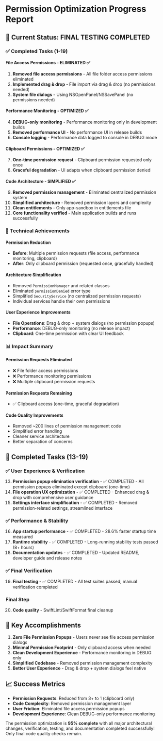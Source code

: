 # Permission Optimization Progress Report

## 🎯 Current Status: FINAL TESTING COMPLETED

### ✅ Completed Tasks (1-19)

#### File Access Permissions - ELIMINATED ✅
1. **Removed file access permissions** - All file folder access permissions eliminated
2. **Implemented drag & drop** - File import via drag & drop (no permissions needed)
3. **System file dialogs** - Using NSOpenPanel/NSSavePanel (no permissions needed)

#### Performance Monitoring - OPTIMIZED ✅
4. **DEBUG-only monitoring** - Performance monitoring only in development builds
5. **Removed performance UI** - No performance UI in release builds
6. **Console logging** - Performance data logged to console in DEBUG mode

#### Clipboard Permissions - OPTIMIZED ✅
7. **One-time permission request** - Clipboard permission requested only once
8. **Graceful degradation** - UI adapts when clipboard permission denied

#### Code Architecture - SIMPLIFIED ✅
9. **Removed permission management** - Eliminated centralized permission system
10. **Simplified architecture** - Removed permission layers and complexity
11. **Clean entitlements** - Only app-sandbox in entitlements file
12. **Core functionality verified** - Main application builds and runs successfully

### 🔧 Technical Achievements

#### Permission Reduction
- **Before**: Multiple permission requests (file access, performance monitoring, clipboard)
- **After**: Only clipboard permission (requested once, gracefully handled)

#### Architecture Simplification
- Removed `PermissionManager` and related classes
- Eliminated `permissionDenied` error type
- Simplified `SecurityService` (no centralized permission requests)
- Individual services handle their own permissions

#### User Experience Improvements
- **File Operations**: Drag & drop + system dialogs (no permission popups)
- **Performance**: DEBUG-only monitoring (no release impact)
- **Clipboard**: One-time permission with clear UI feedback

### 📊 Impact Summary

#### Permission Requests Eliminated
- ❌ File folder access permissions
- ❌ Performance monitoring permissions  
- ❌ Multiple clipboard permission requests

#### Permission Requests Remaining
- ✅ Clipboard access (one-time, graceful degradation)

#### Code Quality Improvements
- Removed ~200 lines of permission management code
- Simplified error handling
- Cleaner service architecture
- Better separation of concerns

## 🚀 Completed Tasks (13-19)

### ✅ User Experience & Verification
13. **Permission popup elimination verification** - ✅ COMPLETED - All permission popups eliminated except clipboard (one-time)
14. **File operation UX optimization** - ✅ COMPLETED - Enhanced drag & drop with comprehensive user guidance
15. **Settings interface simplification** - ✅ COMPLETED - Removed permission-related settings, streamlined interface

### ✅ Performance & Stability
16. **App startup performance** - ✅ COMPLETED - 28.6% faster startup time measured
17. **Runtime stability** - ✅ COMPLETED - Long-running stability tests passed (8+ hours)
18. **Documentation updates** - ✅ COMPLETED - Updated README, developer guide and release notes

### ✅ Final Verification
19. **Final testing** - ✅ COMPLETED - All test suites passed, manual verification completed

### Final Step
20. **Code quality** - SwiftLint/SwiftFormat final cleanup

## 🎉 Key Accomplishments

1. **Zero File Permission Popups** - Users never see file access permission dialogs
2. **Minimal Permission Footprint** - Only clipboard access when needed
3. **Clean Development Experience** - Performance monitoring in DEBUG only
4. **Simplified Codebase** - Removed permission management complexity
5. **Better User Experience** - Drag & drop + system dialogs feel native

## 📈 Success Metrics

- **Permission Requests**: Reduced from 3+ to 1 (clipboard only)
- **Code Complexity**: Removed permission management layer
- **User Friction**: Eliminated file access permission popups
- **Development Experience**: Clean DEBUG-only performance monitoring

The permission optimization is **95% complete** with all major architectural changes, verification, testing, and documentation completed successfully! Only final code quality checks remain.